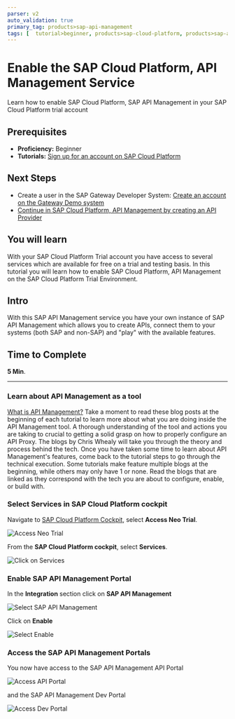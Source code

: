 ```yaml
---
parser: v2
auto_validation: true
primary_tag: products>sap-api-management
tags: [  tutorial>beginner, products>sap-cloud-platform, products>sap-api-management ]
---
```

# Enable the SAP Cloud Platform, API Management Service
<!-- description --> Learn how to enable SAP Cloud Platform, SAP API Management in your SAP Cloud Platform trial account

## Prerequisites  
- **Proficiency:** Beginner
- **Tutorials:** [Sign up for an account on SAP Cloud Platform](https://developers.sap.com/tutorials/hcp-create-trial-account.html)

## Next Steps
- Create a user in the SAP Gateway Developer System: [Create an account on the Gateway Demo system](https://developers.sap.com/tutorials/gateway-demo-signup.html)
- [Continue in SAP Cloud Platform, API Management by creating an API Provider](https://developers.sap.com/tutorials/hcp-apim-create-provider.html)



## You will learn  
With your SAP Cloud Platform Trial account you have access to several services which are available for free on a trial and testing basis. In this tutorial you will learn how to enable SAP Cloud Platform, API Management on the SAP Cloud Platform Trial Environment.

## Intro
With this SAP API Management service you have your own instance of SAP API Management which allows you to create APIs, connect them to your systems (both SAP and non-SAP) and "play" with the available features.

## Time to Complete
**5 Min**.

---

### Learn about API Management as a tool


[What is API Management?](https://blogs.sap.com/2016/06/17/part-1-introduction-to-api-management/) Take a moment to read these blog posts at the beginning of each tutorial to learn more about what you are doing inside the API Management tool. A thorough understanding of the tool and actions you are taking to crucial to getting a solid grasp on how to properly configure an API Proxy. The blogs by Chris Whealy will take you through the theory and process behind the tech. Once you have taken some time to learn about API Management's features, come back to the tutorial steps to go through the technical execution. Some tutorials make feature multiple blogs at the beginning, while others may only have 1 or none. Read the blogs that are linked as they correspond with the tech you are about to configure, enable, or build with.



### Select Services in SAP Cloud Platform cockpit


Navigate to [SAP Cloud Platform Cockpit](https://cockpit.hanatrial.ondemand.com/cockpit), select **Access Neo Trial**.

![Access Neo Trial](00-neo-trial.png)

From the **SAP Cloud Platform cockpit**, select **Services**.

![Click on Services](01-services.png)


### Enable SAP API Management Portal


In the **Integration** section click on **SAP API Management**

![Select SAP API Management](02-integration_api_management.png)

Click on **Enable**

![Select Enable](03-enable.png)


### Access the SAP API Management Portals


You now have access to the SAP API Management API Portal

![Access API Portal](04-access_api_portal.png)

and the SAP API Management Dev Portal

![Access Dev Portal](05-access_dev_portal.png)

